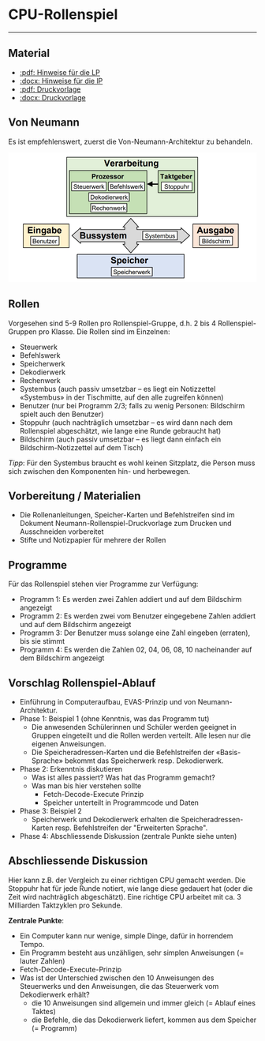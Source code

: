 # CPU-Rollenspiel
---

## Material

* [:pdf: Hinweise für die LP](./Neumann-Rollenspiel-Hinweise-LP.pdf)
* [:docx: Hinweise für die lP](./Neumann-Rollenspiel-Hinweise-LP.docx)
* [:pdf: Druckvorlage](./Neumann-Rollenspiel-Druckvorlage.pdf)
* [:docx: Druckvorlage](./Neumann-Rollenspiel-Druckvorlage.docx)

## Von Neumann

Es ist empfehlenswert, zuerst die Von-Neumann-Architektur zu behandeln.

![von Neumann-Architektur](./von-neumann-architektur.jpg)

## Rollen
Vorgesehen sind 5-9 Rollen pro Rollenspiel-Gruppe, d.h. 2 bis 4 Rollenspiel-Gruppen pro Klasse. Die Rollen sind im Einzelnen:
- Steuerwerk
- Befehlswerk
- Speicherwerk
- Dekodierwerk
- Rechenwerk
- Systembus (auch passiv umsetzbar – es liegt ein Notizzettel «Systembus» in der Tischmitte, auf den alle zugreifen können)
- Benutzer (nur bei Programm 2/3; falls zu wenig Personen: Bildschirm spielt auch den Benutzer)
- Stoppuhr (auch nachträglich umsetzbar – es wird dann nach dem Rollenspiel abgeschätzt, wie lange eine Runde gebraucht hat)
- Bildschirm (auch passiv umsetzbar – es liegt dann einfach ein Bildschirm-Notizzettel auf dem Tisch)

*Tipp*: Für den Systembus braucht es wohl keinen Sitzplatz, die Person muss sich zwischen den Komponenten hin- und herbewegen.

## Vorbereitung / Materialien
- Die Rollenanleitungen, Speicher-Karten und Befehlstreifen sind im Dokument Neumann-Rollenspiel-Druckvorlage zum Drucken und Ausschneiden vorbereitet
- Stifte und Notizpapier für mehrere der Rollen

## Programme
Für das Rollenspiel stehen vier Programme zur Verfügung:
- Programm 1:
  Es werden zwei Zahlen addiert und auf dem Bildschirm angezeigt
- Programm 2:
  Es werden zwei vom Benutzer eingegebene Zahlen addiert und auf dem Bildschirm angezeigt
- Programm 3:
  Der Benutzer muss solange eine Zahl eingeben (erraten), bis sie stimmt
- Programm 4:
  Es werden die Zahlen 02, 04, 06, 08, 10 nacheinander auf dem Bildschirm angezeigt

## Vorschlag Rollenspiel-Ablauf
- Einführung in Computeraufbau, EVAS-Prinzip und von Neumann-Architektur.
- Phase 1: Beispiel 1 (ohne Kenntnis, was das Programm tut)
  - Die anwesenden Schülerinnen und Schüler werden geeignet in Gruppen eingeteilt und die Rollen werden verteilt. Alle lesen nur die eigenen Anweisungen.
  - Die Speicheradressen-Karten und die Befehlstreifen der «Basis-Sprache» bekommt das Speicherwerk resp. Dekodierwerk.
- Phase 2: Erkenntnis diskutieren
  - Was ist alles passiert? Was hat das Programm gemacht?
  - Was man bis hier verstehen sollte
    - Fetch-Decode-Execute Prinzip
    - Speicher unterteilt in Programmcode und Daten
- Phase 3: Beispiel 2
  - Speicherwerk und Dekodierwerk erhalten die Speicheradressen-Karten resp. Befehlstreifen der "Erweiterten Sprache".
- Phase 4: Abschliessende Diskussion (zentrale Punkte siehe unten)

## Abschliessende Diskussion
Hier kann z.B. der Vergleich zu einer richtigen CPU gemacht werden. Die Stoppuhr hat für jede Runde notiert, wie lange diese gedauert hat (oder die Zeit wird nachträglich abgeschätzt). Eine richtige CPU arbeitet mit ca. 3 Milliarden Taktzyklen pro Sekunde.

**Zentrale Punkte**:
- Ein Computer kann nur wenige, simple Dinge, dafür in horrendem Tempo.
- Ein Programm besteht aus unzähligen, sehr simplen Anweisungen (= lauter Zahlen)
- Fetch-Decode-Execute-Prinzip
- Was ist der Unterschied zwischen den 10 Anweisungen des Steuerwerks und den Anweisungen, die das Steuerwerk vom Dekodierwerk erhält?
  - die 10 Anweisungen sind allgemein und immer gleich (= Ablauf eines Taktes)
  - die Befehle, die das Dekodierwerk liefert, kommen aus dem Speicher (= Programm)
